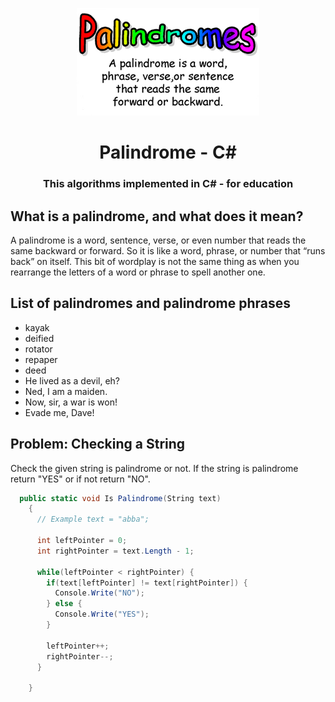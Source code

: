 <div align="center">
<!-- Title: -->
  <a>
    <p align="center"><img alt="palindrome" src="assets/1.png" /></p>
  </a>
  <h1><a>Palindrome</a> - C#</h1>

  <h3>This algorithms implemented in C# - for education</h3>
</div>

## What is a palindrome, and what does it mean?
A palindrome is a word, sentence, verse, or even number that reads the same backward or forward. So it is like a word, phrase, or number that “runs back” on itself. This bit of wordplay is not the same thing as when you rearrange the letters of a word or phrase to spell another one.

## List of palindromes and palindrome phrases
* kayak
* deified
* rotator
* repaper
* deed
* He lived as a devil, eh?
* Ned, I am a maiden. 
* Now, sir, a war is won!
* Evade me, Dave!

## Problem: Checking a String
Check the given string is palindrome or not. If the string is palindrome return "YES" or if not return "NO".

```c#
  public static void Is Palindrome(String text)
    {
      // Example text = "abba";

      int leftPointer = 0;
      int rightPointer = text.Length - 1;
      
      while(leftPointer < rightPointer) {
        if(text[leftPointer] != text[rightPointer]) {
          Console.Write("NO");
        } else {
          Console.Write("YES");
        }

        leftPointer++;
        rightPointer--;
      }
  
    }
```
